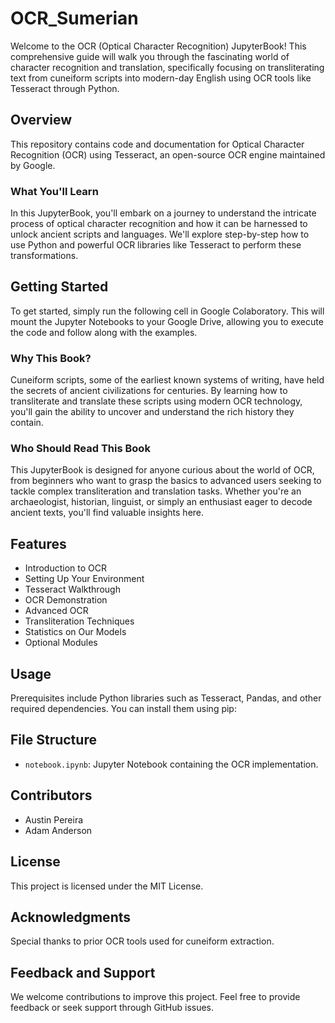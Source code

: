 # OCR_Sumerian


Welcome to the OCR (Optical Character Recognition) JupyterBook! This comprehensive guide will walk you through the fascinating world of character recognition and translation, specifically focusing on transliterating text from cuneiform scripts into modern-day English using OCR tools like Tesseract through Python.

## Overview

This repository contains code and documentation for Optical Character Recognition (OCR) using Tesseract, an open-source OCR engine maintained by Google.

### What You'll Learn

In this JupyterBook, you'll embark on a journey to understand the intricate process of optical character recognition and how it can be harnessed to unlock ancient scripts and languages. We'll explore step-by-step how to use Python and powerful OCR libraries like Tesseract to perform these transformations.

## Getting Started

To get started, simply run the following cell in Google Colaboratory. This will mount the Jupyter Notebooks to your Google Drive, allowing you to execute the code and follow along with the examples.

### Why This Book?

Cuneiform scripts, some of the earliest known systems of writing, have held the secrets of ancient civilizations for centuries. By learning how to transliterate and translate these scripts using modern OCR technology, you'll gain the ability to uncover and understand the rich history they contain.

### Who Should Read This Book

This JupyterBook is designed for anyone curious about the world of OCR, from beginners who want to grasp the basics to advanced users seeking to tackle complex transliteration and translation tasks. Whether you're an archaeologist, historian, linguist, or simply an enthusiast eager to decode ancient texts, you'll find valuable insights here.

## Features

- Introduction to OCR
- Setting Up Your Environment
- Tesseract Walkthrough
- OCR Demonstration
- Advanced OCR
- Transliteration Techniques
- Statistics on Our Models
- Optional Modules

## Usage

Prerequisites include Python libraries such as Tesseract, Pandas, and other required dependencies. You can install them using pip:

## File Structure

- `notebook.ipynb`: Jupyter Notebook containing the OCR implementation.


## Contributors

- Austin Pereira
- Adam Anderson

## License

This project is licensed under the MIT License.

## Acknowledgments

Special thanks to prior OCR tools used for cuneiform extraction.

## Feedback and Support

We welcome contributions to improve this project. Feel free to provide feedback or seek support through GitHub issues.

